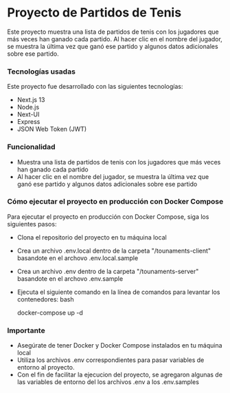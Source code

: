 # Proyecto de Partidos de Tenis

Este proyecto muestra una lista de partidos de tenis con los jugadores que más veces han ganado cada partido. Al hacer clic en el nombre del jugador, se muestra la última vez que ganó ese partido y algunos datos adicionales sobre ese partido.

### Tecnologías usadas

Este proyecto fue desarrollado con las siguientes tecnologías:

- Next.js 13
- Node.js
- Next-UI
- Express
- JSON Web Token (JWT)

### Funcionalidad

- Muestra una lista de partidos de tenis con los jugadores que más veces han ganado cada partido
- Al hacer clic en el nombre del jugador, se muestra la última vez que ganó ese partido y algunos datos adicionales sobre ese partido

### Cómo ejecutar el proyecto en producción con Docker Compose

Para ejecutar el proyecto en producción con Docker Compose, siga los siguientes pasos:

- Clona el repositorio del proyecto en tu máquina local
- Crea un archivo .env.local dentro de la carpeta "/tounaments-client" basandote en el archovo .env.local.sample
- Crea un archivo .env dentro de la carpeta "/tounaments-server" basandote en el archovo .env.sample
- Ejecuta el siguiente comando en la línea de comandos para levantar los contenedores:
  bash

  docker-compose up -d

### Importante

- Asegúrate de tener Docker y Docker Compose instalados en tu máquina local
- Utiliza los archivos .env correspondientes para pasar variables de entorno al proyecto.
- Con el fin de facilitar la ejecucion del proyecto, se agregaron algunas de las variables de entorno del los archivos .env a los .env.samples
